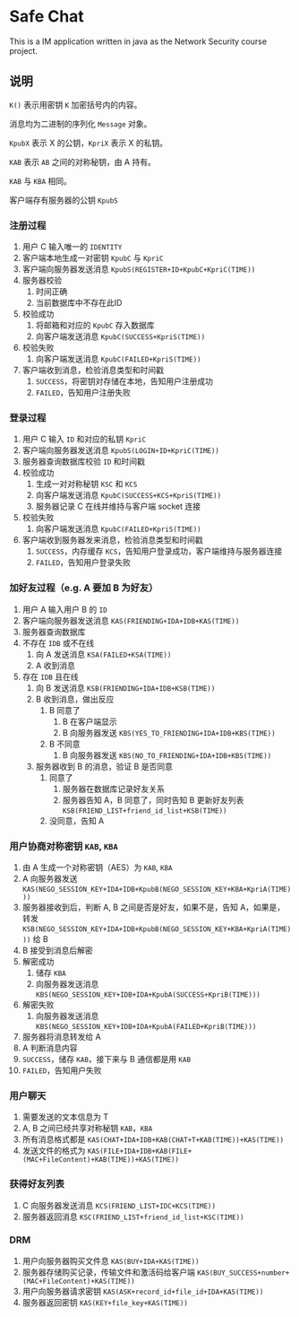# Safe Chat
This is a IM application written in java as the Network Security course project.

## 说明
`K()` 表示用密钥 `K` 加密括号内的内容。

消息均为二进制的序列化 `Message` 对象。

`KpubX` 表示 X 的公钥，`KpriX` 表示 X 的私钥。

`KAB` 表示 `AB` 之间的对称秘钥，由 A 持有。

`KAB` 与 `KBA` 相同。

客户端存有服务器的公钥 `KpubS`

### 注册过程
1. 用户 C 输入唯一的 `IDENTITY`
2. 客户端本地生成一对密钥 `KpubC` 与 `KpriC`
3. 客户端向服务器发送消息 `KpubS(REGISTER+ID+KpubC+KpriC(TIME))`
4. 服务器校验
    1. 时间正确
    2. 当前数据库中不存在此ID
5. 校验成功
    1. 将邮箱和对应的 `KpubC` 存入数据库
    2. 向客户端发送消息 `KpubC(SUCCESS+KpriS(TIME))`
6. 校验失败
    1. 向客户端发送消息 `KpubC(FAILED+KpriS(TIME))`
7. 客户端收到消息，检验消息类型和时间戳
    1. `SUCCESS`，将密钥对存储在本地，告知用户注册成功
    2. `FAILED`，告知用户注册失败

### 登录过程
1. 用户 C 输入 `ID` 和对应的私钥 `KpriC`
2. 客户端向服务器发送消息 `KpubS(LOGIN+ID+KpriC(TIME))`
3. 服务器查询数据库校验 `ID` 和时间戳
4. 校验成功
    1. 生成一对对称秘钥 `KSC` 和 `KCS`
    2. 向客户端发送消息 `KpubC(SUCCESS+KCS+KpriS(TIME))`
    3. 服务器记录 C 在线并维持与客户端 socket 连接
5. 校验失败
    1. 向客户端发送消息 `KpubC(FAILED+KpriS(TIME))`
6. 客户端收到服务器发来消息，检验消息类型和时间戳
    1. `SUCCESS`，内存缓存 `KCS`，告知用户登录成功，客户端维持与服务器连接
    2. `FAILED`，告知用户登录失败

### 加好友过程（e.g. A 要加 B 为好友）
1. 用户 A 输入用户 B 的 `ID`
2. 客户端向服务器发送消息 `KAS(FRIENDING+IDA+IDB+KAS(TIME))`
3. 服务器查询数据库
4. 不存在 `IDB` 或不在线
    1. 向 A 发送消息 `KSA(FAILED+KSA(TIME))`
    2. A 收到消息
5. 存在 `IDB` 且在线
    1. 向 B 发送消息 `KSB(FRIENDING+IDA+IDB+KSB(TIME))`
    2. B 收到消息，做出反应
        1. B 同意了
            1. B 在客户端显示
            2. B 向服务器发送 `KBS(YES_TO_FRIENDING+IDA+IDB+KBS(TIME))`
        2. B 不同意
            1. B 向服务器发送 `KBS(NO_TO_FRIENDING+IDA+IDB+KBS(TIME))`
    3. 服务器收到 B 的消息，验证 B 是否同意
        1. 同意了
            1. 服务器在数据库记录好友关系
            2. 服务器告知 A，B 同意了，同时告知 B 更新好友列表 `KSB(FRIEND_LIST+friend_id_list+KSB(TIME))`
        2. 没同意，告知 A

### 用户协商对称密钥 `KAB`, `KBA`
1. 由 A 生成一个对称密钥（AES）为 `KAB`, `KBA`
2. A 向服务器发送 `KAS(NEGO_SESSION_KEY+IDA+IDB+KpubB(NEGO_SESSION_KEY+KBA+KpriA(TIME)))`
3. 服务器接收到后，判断 A, B 之间是否是好友，如果不是，告知 A，如果是，转发 `KSB(NEGO_SESSION_KEY+IDA+IDB+KpubB(NEGO_SESSION_KEY+KBA+KpriA(TIME)))` 给 B
4. B 接受到消息后解密
5. 解密成功
    1. 储存 `KBA`
    2. 向服务器发送消息 `KBS(NEGO_SESSION_KEY+IDB+IDA+KpubA(SUCCESS+KpriB(TIME)))`
6. 解密失败
    1. 向服务器发送消息 `KBS(NEGO_SESSION_KEY+IDB+IDA+KpubA(FAILED+KpriB(TIME)))`
7. 服务器将消息转发给 A
8. A 判断消息内容
9. `SUCCESS`，储存 `KAB`，接下来与 B 通信都是用 `KAB`
10. `FAILED`，告知用户失败

### 用户聊天
1. 需要发送的文本信息为 T
2. A, B 之间已经共享对称秘钥 `KAB`，`KBA`
3. 所有消息格式都是 `KAS(CHAT+IDA+IDB+KAB(CHAT+T+KAB(TIME))+KAS(TIME))`
4. 发送文件的格式为 `KAS(FILE+IDA+IDB+KAB(FILE+(MAC+FileContent)+KAB(TIME))+KAS(TIME))`

### 获得好友列表
1. C 向服务器发送消息 `KCS(FRIEND_LIST+IDC+KCS(TIME))`
2. 服务器返回消息 `KSC(FRIEND_LIST+friend_id_list+KSC(TIME))`

	
### DRM
1. 用户向服务器购买文件息 `KAS(BUY+IDA+KAS(TIME))`
2. 服务器存储购买记录，传输文件和激活码给客户端 `KAS(BUY_SUCCESS+number+(MAC+FileContent)+KAS(TIME))`
3. 用户向服务器请求密钥 `KAS(ASK+record_id+file_id+IDA+KAS(TIME))`
4. 服务器返回密钥 `KAS(KEY+file_key+KAS(TIME))`

